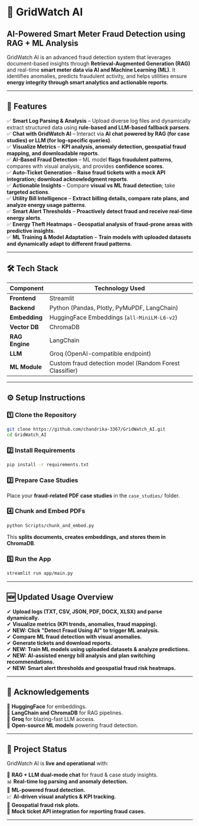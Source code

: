 # 🚀 GridWatch AI

## **AI-Powered Smart Meter Fraud Detection using RAG + ML Analysis**

GridWatch AI is an advanced fraud detection system that leverages document-based insights through **Retrieval-Augmented Generation (RAG)** and real-time **smart meter data via AI and Machine Learning (ML)**. It identifies anomalies, predicts fraudulent activity, and helps utilities ensure **energy integrity through smart analytics and actionable reports**.

---

## **🌟 Features**

✅ **Smart Log Parsing & Analysis** – Upload diverse log files and dynamically extract structured data using **rule-based and LLM-based fallback parsers**.\
✅ **Chat with GridWatch AI** – Interact via **AI chat powered by RAG (for case studies) or LLM (for log-specific queries)**.\
✅ **Visualize Metrics** – **KPI analysis, anomaly detection, geospatial fraud mapping, and downloadable reports**.\
✅ **AI-Based Fraud Detection** – ML model **flags fraudulent patterns**, compares with visual analysis, and provides **confidence scores**.\
✅ **Auto-Ticket Generation** – **Raise fraud tickets with a mock API integration; download acknowledgment reports**.\
✅ **Actionable Insights** – Compare **visual vs ML fraud detection**; take **targeted actions**.\
✅ **Utility Bill Intelligence** – **Extract billing details, compare rate plans, and analyze energy usage patterns**.\
✅ **Smart Alert Thresholds** – **Proactively detect fraud and receive real-time energy alerts**.\
✅ **Energy Theft Heatmaps** – **Geospatial analysis of fraud-prone areas with predictive insights**.\
✅ **ML Training & Model Adaptation** – **Train models with uploaded datasets and dynamically adapt to different fraud patterns**.

---

## **🛠 Tech Stack**

| **Component**  | **Technology Used**                                     |
| -------------- | ------------------------------------------------------- |
| **Frontend**   | Streamlit                                               |
| **Backend**    | Python (Pandas, Plotly, PyMuPDF, LangChain)             |
| **Embedding**  | HuggingFace Embeddings (`all-MiniLM-L6-v2`)             |
| **Vector DB**  | ChromaDB                                                |
| **RAG Engine** | LangChain                                               |
| **LLM**        | Groq (OpenAI-compatible endpoint)                       |
| **ML Module**  | Custom fraud detection model (Random Forest Classifier) |

---

## **⚙️ Setup Instructions**

### **1️⃣ Clone the Repository**

```bash
git clone https://github.com/chandrika-3367/GridWatch_AI.git
cd GridWatch_AI
```

### **2️⃣ Install Requirements**

```bash
pip install -r requirements.txt
```

### **3️⃣ Prepare Case Studies**

Place your **fraud-related PDF case studies** in the `case_studies/` folder.

### **4️⃣ Chunk and Embed PDFs**

```bash
python Scripts/chunk_and_embed.py
```

This **splits documents, creates embeddings, and stores them in ChromaDB**.

### **5️⃣ Run the App**

```bash
streamlit run app/main.py
```

---

## **🆕 Updated Usage Overview**

✔ **Upload logs (TXT, CSV, JSON, PDF, DOCX, XLSX) and parse dynamically.**\
✔ **Visualize metrics (KPI trends, anomalies, fraud mapping).**\
✔ **NEW: Click "Detect Fraud Using AI" to trigger ML analysis.**\
✔ **Compare ML fraud detection with visual anomalies.**\
✔ **Generate tickets and download reports.**\
✔ **NEW: Train ML models using uploaded datasets & analyze predictions.**\
✔ **NEW: AI-assisted energy bill analysis and plan switching recommendations.**\
✔ **NEW: Smart alert thresholds and geospatial fraud risk heatmaps.**

---

## **🙌 Acknowledgements**

🔹 **HuggingFace** for embeddings.\
🔹 **LangChain and ChromaDB** for RAG pipelines.\
🔹 **Groq** for blazing-fast LLM access.\
🔹 **Open-source ML models** powering fraud detection.

---

## **📌 Project Status**

GridWatch AI is **live and operational** with:

🚀 **RAG + LLM dual-mode chat** for fraud & case study insights.\
📊 **Real-time log parsing and anomaly detection.**\
🤖 **ML-powered fraud detection.**\
📈 **AI-driven visual analytics & KPI tracking.**\
📍 **Geospatial fraud risk plots.** \
📄 **Mock ticket API integration for reporting fraud cases.**

---
